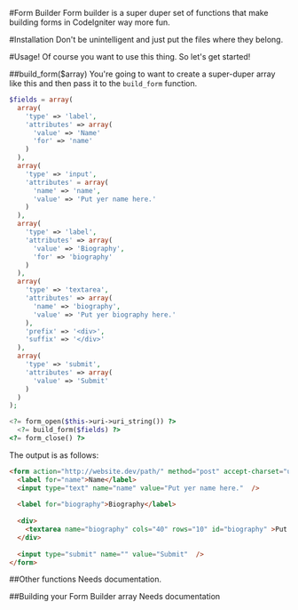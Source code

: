#Form Builder
Form builder is a super duper set of functions that make building forms in CodeIgniter way more fun.

#Installation
Don't be unintelligent and just put the files where they belong.

#Usage!
Of course you want to use this thing. So let's get started!

##build_form($array)
You're going to want to create a super-duper array like this and then pass it to the `build_form` function.
```php
$fields = array(
  array(
    'type' => 'label',
    'attributes' => array(
      'value' => 'Name'
      'for' => 'name'
    )
  ),
  array(
  	'type' => 'input',
  	'attributes' = array(
  	  'name' => 'name',
  	  'value' => 'Put yer name here.'
  	)
  ),
  array(
    'type' => 'label',
    'attributes' => array(
      'value' => 'Biography',
      'for' => 'biography'
    )
  ),
  array(
    'type' => 'textarea',
    'attributes' => array(
      'name' => 'biography',
      'value' => 'Put yer biography here.'
    ),
    'prefix' => '<div>',
    'suffix' => '</div>'
  ),
  array(
    'type' => 'submit',
    'attributes' => array(
      'value' => 'Submit'
    )
  )
);

<?= form_open($this->uri->uri_string()) ?>
  <?= build_form($fields) ?>
<?= form_close() ?>
```
The output is as follows:
```html
<form action="http://website.dev/path/" method="post" accept-charset="utf-8">
  <label for="name">Name</label>
  <input type="text" name="name" value="Put yer name here."  />
  
  <label for="biography">Biography</label>
  
  <div>
  	<textarea name="biography" cols="40" rows="10" id="biography" >Put yer biography here.</textarea>
  </div>
  
  <input type="submit" name="" value="Submit"  />
</form>
```

##Other functions
Needs documentation.

##Building your Form Builder array
Needs documentation